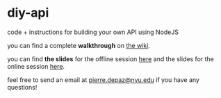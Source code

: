 # diy-api
code + instructions for building your own API using NodeJS

you can find a complete **walkthrough** on [the wiki](https://github.com/pierredepaz/diy-api/wiki).

you can find **the slides** for the offline session [here](https://docs.google.com/presentation/d/1UaQLuTYk3AaQpaLw_dzs6eheXG9CHjaGUr-vhVhsVbQ/edit#slide=id.g1e3e075ba7_0_26) and the slides for the online session [here](https://docs.google.com/presentation/d/1nUogPX7vfvhgF-9UCrft8RoKThYg-atuaLCZPnGs2mY/edit?usp=sharing).

feel free to send an email at [pierre.depaz@nyu.edu](mailto:pierre.depaz@nyu.edu) if you have any questions!
